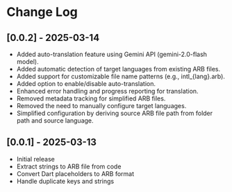 # Change Log

## [0.0.2] - 2025-03-14

- Added auto-translation feature using Gemini API (gemini-2.0-flash model).
- Added automatic detection of target languages from existing ARB files.
- Added support for customizable file name patterns (e.g., intl_{lang}.arb).
- Added option to enable/disable auto-translation.
- Enhanced error handling and progress reporting for translation.
- Removed metadata tracking for simplified ARB files.
- Removed the need to manually configure target languages.
- Simplified configuration by deriving source ARB file path from folder path and source language.

## [0.0.1] - 2025-03-13

- Initial release
- Extract strings to ARB file from code
- Convert Dart placeholders to ARB format
- Handle duplicate keys and strings